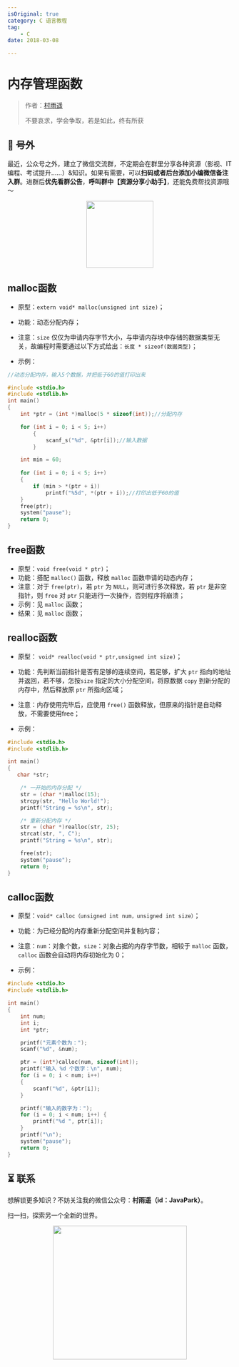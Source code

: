 ```yaml
---
isOriginal: true
category: C 语言教程
tag:
    - C
date: 2018-03-08

---
```


# 内存管理函数

> 作者：[村雨遥](https://github.com/cunyu1943)
> 
> 不要哀求，学会争取，若是如此，终有所获
> 
> 

## 🎈 号外

最近，公众号之外，建立了微信交流群，不定期会在群里分享各种资源（影视、IT 编程、考试提升……）&知识。如果有需要，可以**扫码或者后台添加小编微信备注入群**。进群后**优先看群公告**，**呼叫群中【资源分享小助手】**，还能免费帮找资源哦～

<center>
<img src="/contact/wxgroup.jpg" width="150"> 
</center>

## malloc函数


-  原型：`extern void* malloc(unsigned int size)`；
- 功能：动态分配内存；
- 注意：`size` 仅仅为申请内存字节大小，与申请内存块中存储的数据类型无关，故编程时需要通过以下方式给出：`长度 * sizeof(数据类型)`；


- 示例：


```c
//动态分配内存，输入5个数据，并把低于60的值打印出来

#include <stdio.h>
#include <stdlib.h>
int main()
{
    int *ptr = (int *)malloc(5 * sizeof(int));//分配内存

    for (int i = 0; i < 5; i++)
        {
            scanf_s("%d", &ptr[i]);//输入数据
        }

    int min = 60;
    
    for (int i = 0; i < 5; i++)
    {
        if (min > *(ptr + i))
            printf("%5d", *(ptr + i));//打印出低于60的值
    }
    free(ptr);
    system("pause");
    return 0;
}
```

## free函数

-  原型：`void free(void * ptr)`；
- 功能：搭配 `malloc()` 函数，释放 `malloc` 函数申请的动态内存；
- 注意：对于 `free(ptr)`，若 `ptr` 为 `NULL`，则可进行多次释放，若 `ptr` 是非空指针，则 `free` 对 `ptr` 只能进行一次操作，否则程序将崩溃；
- 示例：见 `malloc` 函数；
- 结果：见 `malloc` 函数；

## realloc函数

-  原型： `void* realloc(void * ptr,unsigned int size)`；
- 功能：先判断当前指针是否有足够的连续空间，若足够，扩大 `ptr` 指向的地址并返回，若不够，怎按`size` 指定的大小分配空间，将原数据 `copy` 到新分配的内存中，然后释放原 `ptr` 所指向区域；
- 注意：内存使用完毕后，应使用 `free()` 函数释放，但原来的指针是自动释放，不需要使用free；


- 示例：


```c
#include <stdio.h>
#include <stdlib.h>

int main()
{
   char *str;

	/* 一开始的内存分配 */
	str = (char *)malloc(15);
	strcpy(str, "Hello World!");
	printf("String = %s\n", str);

	/* 重新分配内存 */
	str = (char *)realloc(str, 25);
	strcat(str, ", C");
	printf("String = %s\n", str);

	free(str);
	system("pause");
	return 0;
}
```

## calloc函数

-  原型：`void* calloc（unsigned int num，unsigned int size）`；
- 功能：为已经分配的内存重新分配空间并复制内容；
- 注意：`num`：对象个数，`size`：对象占据的内存字节数，相较于 `malloc` 函数，`calloc` 函数会自动将内存初始化为 0；


- 示例：


```c
#include <stdio.h>
#include <stdlib.h>

int main()
{
    int num;
	int i;
	int *ptr;

	printf("元素个数为：");
	scanf("%d", &num);

	ptr = (int*)calloc(num, sizeof(int));
	printf("输入 %d 个数字：\n", num);
	for (i = 0; i < num; i++)
	{
		scanf("%d", &ptr[i]);
	}

	printf("输入的数字为：");
	for (i = 0; i < num; i++) {
		printf("%d ", ptr[i]);
	}
	printf("\n");
	system("pause");
	return 0;
}
```



## ⏳ 联系

想解锁更多知识？不妨关注我的微信公众号：**村雨遥（id：JavaPark）**。

扫一扫，探索另一个全新的世界。

<center>
<img src="/contact/contact.png" width="300">
</center>

